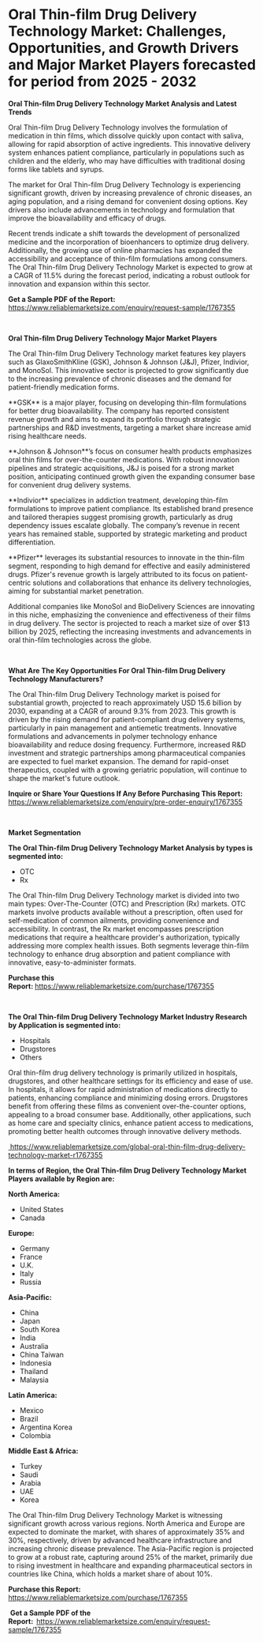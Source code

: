 <p><h1>Oral Thin-film Drug Delivery Technology Market: Challenges, Opportunities, and Growth Drivers and Major Market Players forecasted for period from 2025 - 2032</h1></p><p><strong>Oral Thin-film Drug Delivery Technology Market Analysis and Latest Trends</strong></p>
<p><p>Oral Thin-film Drug Delivery Technology involves the formulation of medication in thin films, which dissolve quickly upon contact with saliva, allowing for rapid absorption of active ingredients. This innovative delivery system enhances patient compliance, particularly in populations such as children and the elderly, who may have difficulties with traditional dosing forms like tablets and syrups.</p><p>The market for Oral Thin-film Drug Delivery Technology is experiencing significant growth, driven by increasing prevalence of chronic diseases, an aging population, and a rising demand for convenient dosing options. Key drivers also include advancements in technology and formulation that improve the bioavailability and efficacy of drugs. </p><p>Recent trends indicate a shift towards the development of personalized medicine and the incorporation of bioenhancers to optimize drug delivery. Additionally, the growing use of online pharmacies has expanded the accessibility and acceptance of thin-film formulations among consumers. The Oral Thin-film Drug Delivery Technology Market is expected to grow at a CAGR of 11.5% during the forecast period, indicating a robust outlook for innovation and expansion within this sector.</p></p>
<p><strong>Get a Sample PDF of the Report:&nbsp;</strong> <a href="https://www.reliablemarketsize.com/enquiry/request-sample/1767355?utm_campaign=3054&utm_medium=2&utm_source=Github&utm_content=ia&utm_term=19042025&utm_id=oral-thin-film-drug-delivery-technology">https://www.reliablemarketsize.com/enquiry/request-sample/1767355</a></p>
<p>&nbsp;</p>
<p><strong>Oral Thin-film Drug Delivery Technology Major Market Players</strong></p>
<p><p>The Oral Thin-film Drug Delivery Technology market features key players such as GlaxoSmithKline (GSK), Johnson & Johnson (J&J), Pfizer, Indivior, and MonoSol. This innovative sector is projected to grow significantly due to the increasing prevalence of chronic diseases and the demand for patient-friendly medication forms.</p><p>**GSK** is a major player, focusing on developing thin-film formulations for better drug bioavailability. The company has reported consistent revenue growth and aims to expand its portfolio through strategic partnerships and R&D investments, targeting a market share increase amid rising healthcare needs.</p><p>**Johnson & Johnson**’s focus on consumer health products emphasizes oral thin films for over-the-counter medications. With robust innovation pipelines and strategic acquisitions, J&J is poised for a strong market position, anticipating continued growth given the expanding consumer base for convenient drug delivery systems.</p><p>**Indivior** specializes in addiction treatment, developing thin-film formulations to improve patient compliance. Its established brand presence and tailored therapies suggest promising growth, particularly as drug dependency issues escalate globally. The company’s revenue in recent years has remained stable, supported by strategic marketing and product differentiation.</p><p>**Pfizer** leverages its substantial resources to innovate in the thin-film segment, responding to high demand for effective and easily administered drugs. Pfizer's revenue growth is largely attributed to its focus on patient-centric solutions and collaborations that enhance its delivery technologies, aiming for substantial market penetration.</p><p>Additional companies like MonoSol and BioDelivery Sciences are innovating in this niche, emphasizing the convenience and effectiveness of their films in drug delivery. The sector is projected to reach a market size of over $13 billion by 2025, reflecting the increasing investments and advancements in oral thin-film technologies across the globe.</p></p>
<p>&nbsp;</p>
<p><strong>What Are The Key Opportunities For Oral Thin-film Drug Delivery Technology Manufacturers?</strong></p>
<p><p>The Oral Thin-film Drug Delivery Technology market is poised for substantial growth, projected to reach approximately USD 15.6 billion by 2030, expanding at a CAGR of around 9.3% from 2023. This growth is driven by the rising demand for patient-compliant drug delivery systems, particularly in pain management and antiemetic treatments. Innovative formulations and advancements in polymer technology enhance bioavailability and reduce dosing frequency. Furthermore, increased R&D investment and strategic partnerships among pharmaceutical companies are expected to fuel market expansion. The demand for rapid-onset therapeutics, coupled with a growing geriatric population, will continue to shape the market's future outlook.</p></p>
<p><strong>Inquire or Share Your Questions If Any Before Purchasing This Report:</strong> <a href="https://www.reliablemarketsize.com/enquiry/pre-order-enquiry/1767355?utm_campaign=3054&utm_medium=2&utm_source=Github&utm_content=ia&utm_term=19042025&utm_id=oral-thin-film-drug-delivery-technology">https://www.reliablemarketsize.com/enquiry/pre-order-enquiry/1767355</a></p>
<p>&nbsp;</p>
<p><strong>Market Segmentation</strong></p>
<p><strong>The Oral Thin-film Drug Delivery Technology Market Analysis by types is segmented into:</strong></p>
<p><ul><li>OTC</li><li>Rx</li></ul></p>
<p><p>The Oral Thin-film Drug Delivery Technology market is divided into two main types: Over-The-Counter (OTC) and Prescription (Rx) markets. OTC markets involve products available without a prescription, often used for self-medication of common ailments, providing convenience and accessibility. In contrast, the Rx market encompasses prescription medications that require a healthcare provider's authorization, typically addressing more complex health issues. Both segments leverage thin-film technology to enhance drug absorption and patient compliance with innovative, easy-to-administer formats.</p></p>
<p><strong>Purchase this Report:&nbsp;</strong><a href="https://www.reliablemarketsize.com/purchase/1767355?utm_campaign=3054&utm_medium=2&utm_source=Github&utm_content=ia&utm_term=19042025&utm_id=oral-thin-film-drug-delivery-technology">https://www.reliablemarketsize.com/purchase/1767355</a></p>
<p>&nbsp;</p>
<p><strong>The Oral Thin-film Drug Delivery Technology Market Industry Research by Application is segmented into:</strong></p>
<p><ul><li>Hospitals</li><li>Drugstores</li><li>Others</li></ul></p>
<p><p>Oral thin-film drug delivery technology is primarily utilized in hospitals, drugstores, and other healthcare settings for its efficiency and ease of use. In hospitals, it allows for rapid administration of medications directly to patients, enhancing compliance and minimizing dosing errors. Drugstores benefit from offering these films as convenient over-the-counter options, appealing to a broad consumer base. Additionally, other applications, such as home care and specialty clinics, enhance patient access to medications, promoting better health outcomes through innovative delivery methods.</p></p>
<p><a href="https://www.reliablemarketsize.com/global-oral-thin-film-drug-delivery-technology-market-r1767355?utm_campaign=3054&utm_medium=2&utm_source=Github&utm_content=ia&utm_term=19042025&utm_id=oral-thin-film-drug-delivery-technology">&nbsp;https://www.reliablemarketsize.com/global-oral-thin-film-drug-delivery-technology-market-r1767355</a></p>
<p><strong>In terms of Region, the Oral Thin-film Drug Delivery Technology Market Players available by Region are:</strong></p>
<p>
    <p> <strong> North America: </strong>
        <ul>
            <li>United States</li>
            <li>Canada</li>
        </ul>
        </p> 
    <p> <strong> Europe: </strong>
        <ul>
            <li>Germany</li>
            <li>France</li>
            <li>U.K.</li>
            <li>Italy</li>
            <li>Russia</li>
        </ul>
        </p> 
    <p> <strong> Asia-Pacific: </strong>
        <ul>
            <li>China</li>
            <li>Japan</li>
            <li>South Korea</li>
            <li>India</li>
            <li>Australia</li>
            <li>China Taiwan</li>
            <li>Indonesia</li>
            <li>Thailand</li>
            <li>Malaysia</li>
        </ul>
        </p> 
    <p> <strong> Latin America: </strong>
        <ul>
            <li>Mexico</li>
            <li>Brazil</li>
            <li>Argentina Korea</li>
            <li>Colombia</li>
        </ul>
        </p> 
    <p> <strong> Middle East & Africa: </strong>
        <ul>
            <li>Turkey</li>
            <li>Saudi</li>
            <li>Arabia</li>
            <li>UAE</li>
            <li>Korea</li>
        </ul>
    </p>
    </p>
<p><p>The Oral Thin-film Drug Delivery Technology Market is witnessing significant growth across various regions. North America and Europe are expected to dominate the market, with shares of approximately 35% and 30%, respectively, driven by advanced healthcare infrastructure and increasing chronic disease prevalence. The Asia-Pacific region is projected to grow at a robust rate, capturing around 25% of the market, primarily due to rising investment in healthcare and expanding pharmaceutical sectors in countries like China, which holds a market share of about 10%.</p></p>
<p><strong>Purchase this Report: </strong><a href="https://www.reliablemarketsize.com/purchase/1767355?utm_campaign=3054&utm_medium=2&utm_source=Github&utm_content=ia&utm_term=19042025&utm_id=oral-thin-film-drug-delivery-technology">https://www.reliablemarketsize.com/purchase/1767355</a></p>
<p>&nbsp;<strong>Get a Sample PDF of the Report:&nbsp;&nbsp;</strong><a href="https://www.reliablemarketsize.com/enquiry/request-sample/1767355?utm_campaign=3054&utm_medium=2&utm_source=Github&utm_content=ia&utm_term=19042025&utm_id=oral-thin-film-drug-delivery-technology">https://www.reliablemarketsize.com/enquiry/request-sample/1767355</a></p>
<p><strong></strong></p>
<p><p></p><p></p><p></p></p>